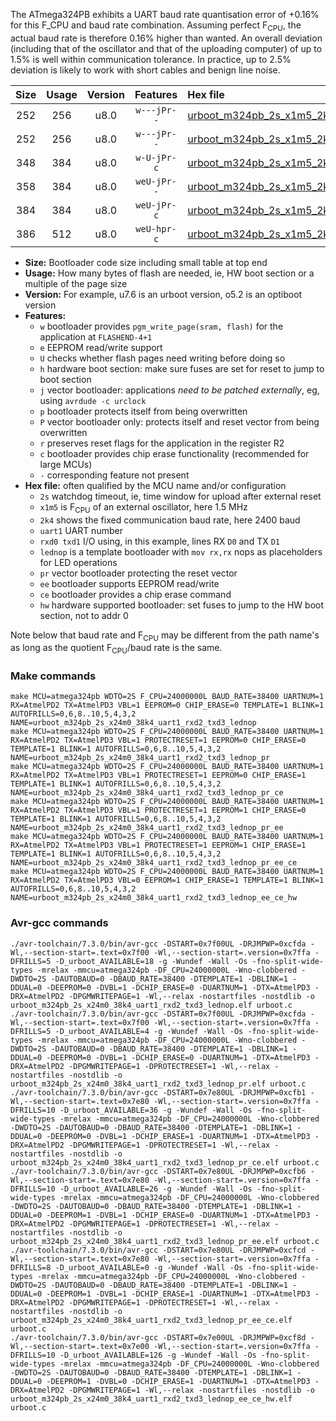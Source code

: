 The ATmega324PB exhibits a UART baud rate quantisation error of +0.16% for this F_CPU and baud rate combination. Assuming perfect F<sub>CPU</sub>, the actual baud rate is therefore 0.16% higher than wanted. An overall deviation (including that of the oscillator and that of the uploading computer) of up to 1.5% is well within communication tolerance. In practice, up to 2.5% deviation is likely to work with short cables and benign line noise.

|Size|Usage|Version|Features|Hex file|
|:-:|:-:|:-:|:-:|:--|
|252|256|u8.0|`w---jPr--`|[urboot_m324pb_2s_x1m5_2k4_uart1_rxd2_txd3_lednop.hex](https://raw.githubusercontent.com/stefanrueger/urboot.hex/main/mcus/atmega324pb/watchdog_2_s/external_oscillator_x/%2B1m500000_hz/%2B%2B%2B2k4_baud/uart1_rxd2_txd3/lednop/urboot_m324pb_2s_x1m5_2k4_uart1_rxd2_txd3_lednop.hex)|
|252|256|u8.0|`w---jPr--`|[urboot_m324pb_2s_x1m5_2k4_uart1_rxd2_txd3_lednop_pr.hex](https://raw.githubusercontent.com/stefanrueger/urboot.hex/main/mcus/atmega324pb/watchdog_2_s/external_oscillator_x/%2B1m500000_hz/%2B%2B%2B2k4_baud/uart1_rxd2_txd3/lednop/urboot_m324pb_2s_x1m5_2k4_uart1_rxd2_txd3_lednop_pr.hex)|
|348|384|u8.0|`w-U-jPr-c`|[urboot_m324pb_2s_x1m5_2k4_uart1_rxd2_txd3_lednop_pr_ce.hex](https://raw.githubusercontent.com/stefanrueger/urboot.hex/main/mcus/atmega324pb/watchdog_2_s/external_oscillator_x/%2B1m500000_hz/%2B%2B%2B2k4_baud/uart1_rxd2_txd3/lednop/urboot_m324pb_2s_x1m5_2k4_uart1_rxd2_txd3_lednop_pr_ce.hex)|
|358|384|u8.0|`weU-jPr--`|[urboot_m324pb_2s_x1m5_2k4_uart1_rxd2_txd3_lednop_pr_ee.hex](https://raw.githubusercontent.com/stefanrueger/urboot.hex/main/mcus/atmega324pb/watchdog_2_s/external_oscillator_x/%2B1m500000_hz/%2B%2B%2B2k4_baud/uart1_rxd2_txd3/lednop/urboot_m324pb_2s_x1m5_2k4_uart1_rxd2_txd3_lednop_pr_ee.hex)|
|384|384|u8.0|`weU-jPr-c`|[urboot_m324pb_2s_x1m5_2k4_uart1_rxd2_txd3_lednop_pr_ee_ce.hex](https://raw.githubusercontent.com/stefanrueger/urboot.hex/main/mcus/atmega324pb/watchdog_2_s/external_oscillator_x/%2B1m500000_hz/%2B%2B%2B2k4_baud/uart1_rxd2_txd3/lednop/urboot_m324pb_2s_x1m5_2k4_uart1_rxd2_txd3_lednop_pr_ee_ce.hex)|
|386|512|u8.0|`weU-hpr-c`|[urboot_m324pb_2s_x1m5_2k4_uart1_rxd2_txd3_lednop_ee_ce_hw.hex](https://raw.githubusercontent.com/stefanrueger/urboot.hex/main/mcus/atmega324pb/watchdog_2_s/external_oscillator_x/%2B1m500000_hz/%2B%2B%2B2k4_baud/uart1_rxd2_txd3/lednop/urboot_m324pb_2s_x1m5_2k4_uart1_rxd2_txd3_lednop_ee_ce_hw.hex)|

- **Size:** Bootloader code size including small table at top end
- **Usage:** How many bytes of flash are needed, ie, HW boot section or a multiple of the page size
- **Version:** For example, u7.6 is an urboot version, o5.2 is an optiboot version
- **Features:**
  + `w` bootloader provides `pgm_write_page(sram, flash)` for the application at `FLASHEND-4+1`
  + `e` EEPROM read/write support
  + `U` checks whether flash pages need writing before doing so
  + `h` hardware boot section: make sure fuses are set for reset to jump to boot section
  + `j` vector bootloader: applications *need to be patched externally*, eg, using `avrdude -c urclock`
  + `p` bootloader protects itself from being overwritten
  + `P` vector bootloader only: protects itself and reset vector from being overwritten
  + `r` preserves reset flags for the application in the register R2
  + `c` bootloader provides chip erase functionality (recommended for large MCUs)
  + `-` corresponding feature not present
- **Hex file:** often qualified by the MCU name and/or configuration
  + `2s` watchdog timeout, ie, time window for upload after external reset
  + `x1m5` is F<sub>CPU</sub> of an external oscillator, here 1.5 MHz
  + `2k4` shows the fixed communication baud rate, here 2400 baud
  + `uart1` UART number
  + `rxd0 txd1` I/O using, in this example, lines RX `D0` and TX `D1`
  + `lednop` is a template bootloader with `mov rx,rx` nops as placeholders for LED operations
  + `pr` vector bootloader protecting the reset vector
  + `ee` bootloader supports EEPROM read/write
  + `ce` bootloader provides a chip erase command
  + `hw` hardware supported bootloader: set fuses to jump to the HW boot section, not to addr 0


Note below that baud rate and F<sub>CPU</sub> may be different from the path name's as long as the quotient F<sub>CPU</sub>/baud rate is the same.

### Make commands
```
make MCU=atmega324pb WDTO=2S F_CPU=24000000L BAUD_RATE=38400 UARTNUM=1 RX=AtmelPD2 TX=AtmelPD3 VBL=1 EEPROM=0 CHIP_ERASE=0 TEMPLATE=1 BLINK=1 AUTOFRILLS=0,6,8..10,5,4,3,2 NAME=urboot_m324pb_2s_x24m0_38k4_uart1_rxd2_txd3_lednop
make MCU=atmega324pb WDTO=2S F_CPU=24000000L BAUD_RATE=38400 UARTNUM=1 RX=AtmelPD2 TX=AtmelPD3 VBL=1 PROTECTRESET=1 EEPROM=0 CHIP_ERASE=0 TEMPLATE=1 BLINK=1 AUTOFRILLS=0,6,8..10,5,4,3,2 NAME=urboot_m324pb_2s_x24m0_38k4_uart1_rxd2_txd3_lednop_pr
make MCU=atmega324pb WDTO=2S F_CPU=24000000L BAUD_RATE=38400 UARTNUM=1 RX=AtmelPD2 TX=AtmelPD3 VBL=1 PROTECTRESET=1 EEPROM=0 CHIP_ERASE=1 TEMPLATE=1 BLINK=1 AUTOFRILLS=0,6,8..10,5,4,3,2 NAME=urboot_m324pb_2s_x24m0_38k4_uart1_rxd2_txd3_lednop_pr_ce
make MCU=atmega324pb WDTO=2S F_CPU=24000000L BAUD_RATE=38400 UARTNUM=1 RX=AtmelPD2 TX=AtmelPD3 VBL=1 PROTECTRESET=1 EEPROM=1 CHIP_ERASE=0 TEMPLATE=1 BLINK=1 AUTOFRILLS=0,6,8..10,5,4,3,2 NAME=urboot_m324pb_2s_x24m0_38k4_uart1_rxd2_txd3_lednop_pr_ee
make MCU=atmega324pb WDTO=2S F_CPU=24000000L BAUD_RATE=38400 UARTNUM=1 RX=AtmelPD2 TX=AtmelPD3 VBL=1 PROTECTRESET=1 EEPROM=1 CHIP_ERASE=1 TEMPLATE=1 BLINK=1 AUTOFRILLS=0,6,8..10,5,4,3,2 NAME=urboot_m324pb_2s_x24m0_38k4_uart1_rxd2_txd3_lednop_pr_ee_ce
make MCU=atmega324pb WDTO=2S F_CPU=24000000L BAUD_RATE=38400 UARTNUM=1 RX=AtmelPD2 TX=AtmelPD3 VBL=0 EEPROM=1 CHIP_ERASE=1 TEMPLATE=1 BLINK=1 AUTOFRILLS=0,6,8..10,5,4,3,2 NAME=urboot_m324pb_2s_x24m0_38k4_uart1_rxd2_txd3_lednop_ee_ce_hw
```

### Avr-gcc commands
```
./avr-toolchain/7.3.0/bin/avr-gcc -DSTART=0x7f00UL -DRJMPWP=0xcfda -Wl,--section-start=.text=0x7f00 -Wl,--section-start=.version=0x7ffa -DFRILLS=5 -D_urboot_AVAILABLE=18 -g -Wundef -Wall -Os -fno-split-wide-types -mrelax -mmcu=atmega324pb -DF_CPU=24000000L -Wno-clobbered -DWDTO=2S -DAUTOBAUD=0 -DBAUD_RATE=38400 -DTEMPLATE=1 -DBLINK=1 -DDUAL=0 -DEEPROM=0 -DVBL=1 -DCHIP_ERASE=0 -DUARTNUM=1 -DTX=AtmelPD3 -DRX=AtmelPD2 -DPGMWRITEPAGE=1 -Wl,--relax -nostartfiles -nostdlib -o urboot_m324pb_2s_x24m0_38k4_uart1_rxd2_txd3_lednop.elf urboot.c
./avr-toolchain/7.3.0/bin/avr-gcc -DSTART=0x7f00UL -DRJMPWP=0xcfda -Wl,--section-start=.text=0x7f00 -Wl,--section-start=.version=0x7ffa -DFRILLS=5 -D_urboot_AVAILABLE=4 -g -Wundef -Wall -Os -fno-split-wide-types -mrelax -mmcu=atmega324pb -DF_CPU=24000000L -Wno-clobbered -DWDTO=2S -DAUTOBAUD=0 -DBAUD_RATE=38400 -DTEMPLATE=1 -DBLINK=1 -DDUAL=0 -DEEPROM=0 -DVBL=1 -DCHIP_ERASE=0 -DUARTNUM=1 -DTX=AtmelPD3 -DRX=AtmelPD2 -DPGMWRITEPAGE=1 -DPROTECTRESET=1 -Wl,--relax -nostartfiles -nostdlib -o urboot_m324pb_2s_x24m0_38k4_uart1_rxd2_txd3_lednop_pr.elf urboot.c
./avr-toolchain/7.3.0/bin/avr-gcc -DSTART=0x7e80UL -DRJMPWP=0xcfb1 -Wl,--section-start=.text=0x7e80 -Wl,--section-start=.version=0x7ffa -DFRILLS=10 -D_urboot_AVAILABLE=36 -g -Wundef -Wall -Os -fno-split-wide-types -mrelax -mmcu=atmega324pb -DF_CPU=24000000L -Wno-clobbered -DWDTO=2S -DAUTOBAUD=0 -DBAUD_RATE=38400 -DTEMPLATE=1 -DBLINK=1 -DDUAL=0 -DEEPROM=0 -DVBL=1 -DCHIP_ERASE=1 -DUARTNUM=1 -DTX=AtmelPD3 -DRX=AtmelPD2 -DPGMWRITEPAGE=1 -DPROTECTRESET=1 -Wl,--relax -nostartfiles -nostdlib -o urboot_m324pb_2s_x24m0_38k4_uart1_rxd2_txd3_lednop_pr_ce.elf urboot.c
./avr-toolchain/7.3.0/bin/avr-gcc -DSTART=0x7e80UL -DRJMPWP=0xcfb6 -Wl,--section-start=.text=0x7e80 -Wl,--section-start=.version=0x7ffa -DFRILLS=10 -D_urboot_AVAILABLE=26 -g -Wundef -Wall -Os -fno-split-wide-types -mrelax -mmcu=atmega324pb -DF_CPU=24000000L -Wno-clobbered -DWDTO=2S -DAUTOBAUD=0 -DBAUD_RATE=38400 -DTEMPLATE=1 -DBLINK=1 -DDUAL=0 -DEEPROM=1 -DVBL=1 -DCHIP_ERASE=0 -DUARTNUM=1 -DTX=AtmelPD3 -DRX=AtmelPD2 -DPGMWRITEPAGE=1 -DPROTECTRESET=1 -Wl,--relax -nostartfiles -nostdlib -o urboot_m324pb_2s_x24m0_38k4_uart1_rxd2_txd3_lednop_pr_ee.elf urboot.c
./avr-toolchain/7.3.0/bin/avr-gcc -DSTART=0x7e80UL -DRJMPWP=0xcfcd -Wl,--section-start=.text=0x7e80 -Wl,--section-start=.version=0x7ffa -DFRILLS=8 -D_urboot_AVAILABLE=0 -g -Wundef -Wall -Os -fno-split-wide-types -mrelax -mmcu=atmega324pb -DF_CPU=24000000L -Wno-clobbered -DWDTO=2S -DAUTOBAUD=0 -DBAUD_RATE=38400 -DTEMPLATE=1 -DBLINK=1 -DDUAL=0 -DEEPROM=1 -DVBL=1 -DCHIP_ERASE=1 -DUARTNUM=1 -DTX=AtmelPD3 -DRX=AtmelPD2 -DPGMWRITEPAGE=1 -DPROTECTRESET=1 -Wl,--relax -nostartfiles -nostdlib -o urboot_m324pb_2s_x24m0_38k4_uart1_rxd2_txd3_lednop_pr_ee_ce.elf urboot.c
./avr-toolchain/7.3.0/bin/avr-gcc -DSTART=0x7e00UL -DRJMPWP=0xcf8d -Wl,--section-start=.text=0x7e00 -Wl,--section-start=.version=0x7ffa -DFRILLS=10 -D_urboot_AVAILABLE=126 -g -Wundef -Wall -Os -fno-split-wide-types -mrelax -mmcu=atmega324pb -DF_CPU=24000000L -Wno-clobbered -DWDTO=2S -DAUTOBAUD=0 -DBAUD_RATE=38400 -DTEMPLATE=1 -DBLINK=1 -DDUAL=0 -DEEPROM=1 -DVBL=0 -DCHIP_ERASE=1 -DUARTNUM=1 -DTX=AtmelPD3 -DRX=AtmelPD2 -DPGMWRITEPAGE=1 -Wl,--relax -nostartfiles -nostdlib -o urboot_m324pb_2s_x24m0_38k4_uart1_rxd2_txd3_lednop_ee_ce_hw.elf urboot.c
```

